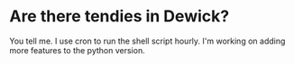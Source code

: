 Are there tendies in Dewick?
============================

You tell me. I use cron to run the shell script hourly. I'm working on adding
more features to the python version.
